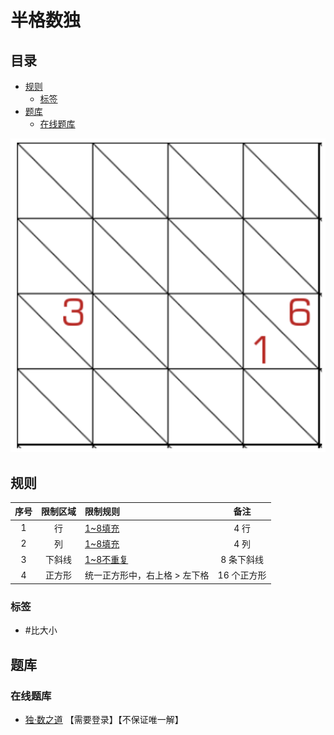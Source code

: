 # 半格数独
<!-- START doctoc generated TOC please keep comment here to allow auto update -->
<!-- DON'T EDIT THIS SECTION, INSTEAD RE-RUN doctoc TO UPDATE -->
## 目录

- [规则](#%E8%A7%84%E5%88%99)
  - [标签](#%E6%A0%87%E7%AD%BE)
- [题库](#%E9%A2%98%E5%BA%93)
  - [在线题库](#%E5%9C%A8%E7%BA%BF%E9%A2%98%E5%BA%93)

<!-- END doctoc generated TOC please keep comment here to allow auto update -->

![题](../../images/sudoku/半格数独.png)

## 规则

| 序号  | 限制区域 | 限制规则             |   备注    |
|:---:|:----:|:-----------------|:-------:|
|  1  |  行   | [1~8填充]          |   4 行   |
|  2  |  列   | [1~8填充]          |   4 列   |
|  3  | 下斜线  | [1~8不重复]         | 8 条下斜线  |
|  4  | 正方形  | 统一正方形中，右上格 > 左下格 | 16 个正方形 |

### 标签

- #比大小

## 题库

### 在线题库

- [独·数之道](http://www.sudokufans.org.cn/lx/game.index.php?type=8t) 【需要登录】【不保证唯一解】

[1~8填充]: ../../rules.md#1to8填充

[1~8不重复]: ../../rules.md#1to8不重复

